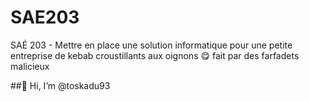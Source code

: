 # SAE203
SAÉ 203 - Mettre en place une solution informatique pour une petite entreprise de kebab croustillants aux oignons 😋 fait par des farfadets malicieux 

##👋 Hi, I’m @toskadu93
